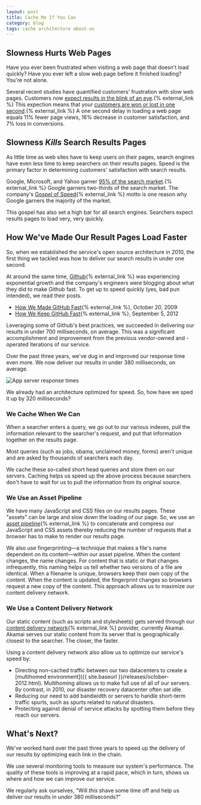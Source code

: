 ```yaml
---
layout: post
title: Cache Me If You Can
category: blog
tags: cache architecture about-us
---
```


## Slowness Hurts Web Pages

Have you ever been frustrated when visiting a web page that doesn't load quickly? Have you ever left a slow web page before it finished loading? You're not alone.

Several recent studies have quantified customers' frustration with slow web pages. Customers now  [expect results in the blink of an eye](http://www.nytimes.com/2012/03/01/technology/impatient-web-users-flee-slow-loading-sites.html).{% external_link %} This expection means that your [customers are won or lost in one second](http://www.aberdeen.com/Aberdeen-Library/5136/RA-performance-web-application.aspx).{% external_link %} A one second delay in loading a web page equals 11% fewer page views, 16% decrease in customer satisfaction, and 7% loss in conversions.

## Slowness *Kills* Search Results Pages

As little time as web sites have to keep users on their pages, search engines have even less time to keep searchers on their results pages. Speed is the primary factor in determining customers' satisfaction with search results.

Google, Microsoft, and Yahoo garner [95% of the search market](http://www.comscore.com/Insights/Press_Releases/2013/11/comScore_Releases_October_2013_US_Search_Engine_Rankings).{% external_link %} Google garners two-thirds of the search market. The company's [Gospel of Speed](https://www.google.com/search?q=Google+Gospel+of+Speed){% external_link %} motto is one reason why Google garners the majority of the market.

This gospel has also set a high bar for all search engines. Searchers expect results pages to load very, very quickly.

## How We've Made Our Result Pages Load Faster

So, when we established the service's open source architecture in 2010, the first thing we tackled was how to deliver our search results in under one second.

At around the same time, [Github](http://www.github.com){% external_link %} was experiencing exponential growth and the company's engineers were blogging about what they did to make Github fast. To get up to speed quickly (yes, bad pun intended), we read their posts.

* [How We Made GitHub Fast](https://github.com/blog/530-how-we-made-github-fast){% external_link %}, October 20, 2009
* [How We Keep GitHub Fast](https://github.com/blog/1252-how-we-keep-github-fast){% external_link %}, September 5, 2012

Leveraging some of Github's best practices, we succeeded in delivering our results in under 700 milliseconds, on average. This was a significant accomplishment and improvement from the previous vendor-owned and -operated iterations of our service.

Over the past three years, we've dug in and improved our response time even more. We now deliver our results in under 380 milliseconds, on average.

![App server response times](https://d3qcdigd1fhos0.cloudfront.net/blog/img/serp_reponse_times.png "App server response times")

We already had an architecture optimized for speed. So, how have we sped it up by 320 milliseconds?

### We Cache When We Can

When a searcher enters a query, we go out to our various indexes, pull the information relevant to the searcher's request, and put that information together on the results page.

Most queries (such as jobs, obama, unclaimed money, forms) aren't unique and are asked by thousands of searchers each day.

We cache these so-called short head queries and store them on our servers. Caching helps us speed up the above process because searchers don't have to wait for us to pull the information from its original source.

### We Use an Asset Pipeline

We have many JavaScript and CSS files on our results pages. These "assets" can be large and slow down the loading of our page. So, we use an [asset pipeline](http://guides.rubyonrails.org/asset_pipeline.html){% external_link %} to concatenate and compress our JavaScript and CSS assets thereby reducing the number of requests that a browser has to make to render our results page.

We also use fingerprinting&mdash;a technique that makes a file's name dependent on its content&mdash;within our asset pipeline. When the content changes, the name changes. For content that is static or that changes infrequently, this naming helps us tell whether two versions of a file are identical. When a filename is unique, browsers keep their own copy of the content. When the content is updated, the fingerprint changes so browsers request a new copy of the content. This approach allows us to maximize our content delivery network.

### We Use a Content Delivery Network

Our static content (such as scripts and stylesheets) gets served through our [content delivery network](http://www.webopedia.com/TERM/C/CDN.html){% external_link %} provider, currently Akamai. Akamai serves our static content from its server that is geographically closest to the searcher. The closer, the faster.

Using a content delivery network also allow us to optimize our service's speed by:

* Directing non-cached traffic between our two datacenters to create a [multihomed environment]({{ site.baseurl }}/releases/october-2012.html). Multihoming allows us to make full use of all of our servers. By contrast, in 2010, our disaster recovery datacenter often sat idle.
* Reducing our need to add bandwidth or servers to handle short-term traffic spurts, such as spurts related to natural disasters.
* Protecting against denial of service attacks by spotting them before they reach our servers.

## What's Next?

We've worked hard over the past three years to speed up the delivery of our results by optimizing each link in the chain.

We use several monitoring tools to measure our system's performance. The quality of these tools is improving at a rapid pace, which in turn, shows us where and how we can improve our service.

We regularly ask ourselves, "Will *this* shave some time off and help us deliver our results in *under* 380 milliseconds?"
